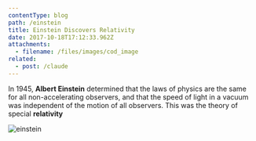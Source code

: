 ```yaml
---
contentType: blog
path: /einstein
title: Einstein Discovers Relativity
date: 2017-10-18T17:12:33.962Z
attachments:
  - filename: /files/images/cod_image
related:
  - post: /claude
---
```

In 1945, **Albert Einstein** determined that the laws of physics are the same for all non-accelerating observers, and that the speed of light in a vacuum was independent of the motion of all observers. This was the theory of special **relativity**

![einstein](/files/einstein.jpg)

